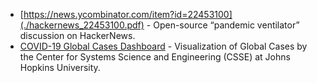 * [https://news.ycombinator.com/item?id=22453100](./hackernews_22453100.pdf) - Open-source “pandemic ventilator” discussion on HackerNews.
* [COVID-19 Global Cases Dashboard](https://gisanddata.maps.arcgis.com/apps/opsdashboard/index.html#/bda7594740fd40299423467b48e9ecf6) - Visualization of Global Cases by the Center for Systems Science and Engineering (CSSE) at Johns Hopkins University. 